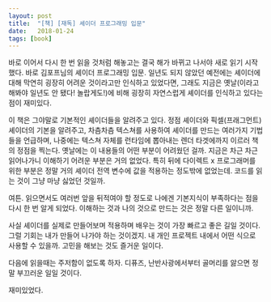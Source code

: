 ```yaml
---
layout: post
title:  "[책] [재독] 셰이더 프로그래밍 입문"
date:   2018-01-24
tags: [book]
---
```


  바로 이어서 다시 한 번 읽을 것처럼 해놓고는 결국 해가 바뀌고 나서야 새로 읽기 시작했다. 바로 김포프님의 셰이더 프로그래밍 입문. 일년도 되지 않았던 예전에는 셰이더에 대해 막연히 굉장히 어려운 것이라고만 인식하고 있었다면, 그래도 지금은 옛날(이라고 해봐야 일년도 안 됐다! 놀랍게도!)에 비해 굉장히 자연스럽게 셰이더를 인식하고 있다는 점이 재미있다.

  이 책은 그야말로 기본적인 셰이더들을 알려주고 있다. 정점 셰이더와 픽셀(프래그먼트) 셰이더의 기본을 알려주고, 차츰차츰 텍스쳐를 사용하여 셰이더를 만드는 여러가지 기법들을 언급하며, 나중에는 텍스쳐 자체를 런타임에 뽑아내는 렌더 타겟에까지 이르러 책의 정점을 찍는다. 옛날에는 이 내용들의 어떤 부분이 어려웠던 걸까. 지금은 차근 차근 읽어나가니 이해하기 어려운 부분은 거의 없었다. 특히 뒤에 다이렉트 x 프로그래머를 위한 부분은 정말 거의 셰이더 전역 변수에 값을 적용하는 정도밖에 없었는데. 코드를 읽는 것이 그냥 마냥 싫었던 것일까.

  여튼. 읽으면서도 여러번 앞을 뒤적여야 할 정도로 나에겐 기본지식이 부족하다는 점을 다시 한 번 알게 되었다. 이해하는 것과 나의 것으로 만드는 것은 정말 다른 일이니까.

  사실 셰이더를 실제로 만들어보며 적용하며 배우는 것이 가장 빠르고 좋은 길일 것이다. 그럴 기회는 내가 만들어 나가야 하는 것이겠지. 내 개인 프로젝트 내에서 어떤 식으로 사용할 수 있을까. 고민을 해보는 것도 즐거운 일이다.

  다음에 읽을때는 주저함이 없도록 하자. 디퓨즈, 난반사광에서부터 골머리를 앓으면 정말 부끄러운 일일 것이다.

  재미있었다.
